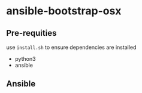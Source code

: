 # ansible-bootstrap-osx

## Pre-requities

use `install.sh` to ensure dependencies are installed
- python3
- ansible

## Ansible

